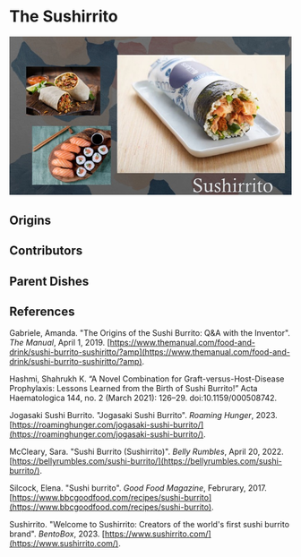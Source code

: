 # The Sushirrito

![](./db5.jpg)

## Origins

## Contributors

## Parent Dishes

## References

Gabriele, Amanda. "The Origins of the Sushi Burrito: Q&A with the Inventor". *The Manual*, April 1, 2019. [https://www.themanual.com/food-and-drink/sushi-burrito-sushiritto/?amp](https://www.themanual.com/food-and-drink/sushi-burrito-sushiritto/?amp).

Hashmi, Shahrukh K. “A Novel Combination for Graft-versus-Host-Disease Prophylaxis: Lessons Learned from the Birth of Sushi Burrito!” Acta Haematologica 144, no. 2 (March 2021): 126–29. doi:10.1159/000508742.

Jogasaki Sushi Burrito. "Jogasaki Sushi Burrito". *Roaming Hunger*, 2023. [https://roaminghunger.com/jogasaki-sushi-burrito/](https://roaminghunger.com/jogasaki-sushi-burrito/).

McCleary, Sara. "Sushi Burrito (Sushirrito)". *Belly Rumbles*, April 20, 2022. [https://bellyrumbles.com/sushi-burrito/](https://bellyrumbles.com/sushi-burrito/).

Silcock, Elena. "Sushi burrito". *Good Food Magazine*, Februrary, 2017. [https://www.bbcgoodfood.com/recipes/sushi-burrito](https://www.bbcgoodfood.com/recipes/sushi-burrito).

Sushirrito. "Welcome to Sushirrito: Creators of the world's first sushi burrito brand". *BentoBox*, 2023. [https://www.sushirrito.com/](https://www.sushirrito.com/).
